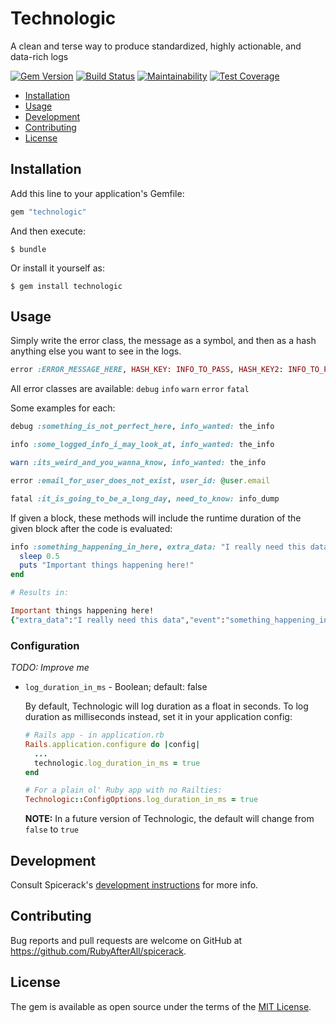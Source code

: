 # Technologic

A clean and terse way to produce standardized, highly actionable, and data-rich logs

[![Gem Version](https://badge.fury.io/rb/technologic.svg)](https://badge.fury.io/rb/technologic)
[![Build Status](https://semaphoreci.com/api/v1/freshly/spicerack/branches/main/badge.svg)](https://semaphoreci.com/freshly/spicerack)
[![Maintainability](https://api.codeclimate.com/v1/badges/7e089c2617c530a85b17/maintainability)](https://codeclimate.com/github/Freshly/spicerack/maintainability)
[![Test Coverage](https://api.codeclimate.com/v1/badges/7e089c2617c530a85b17/test_coverage)](https://codeclimate.com/github/Freshly/spicerack/test_coverage)

* [Installation](#installation)
* [Usage](#usage)
* [Development](#development)
* [Contributing](#contributing)
* [License](#license)

## Installation

Add this line to your application's Gemfile:

```ruby
gem "technologic"
```

And then execute:

    $ bundle

Or install it yourself as:

    $ gem install technologic

## Usage

Simply write the error class, the message as a symbol, and then as a hash anything else you want to see in the logs.

```ruby
error :ERROR_MESSAGE_HERE, HASH_KEY: INFO_TO_PASS, HASH_KEY2: INFO_TO_PASS, 
```

All error classes are available: `debug` `info` `warn` `error` `fatal`

Some examples for each:

```ruby
debug :something_is_not_perfect_here, info_wanted: the_info

info :some_logged_info_i_may_look_at, info_wanted: the_info

warn :its_weird_and_you_wanna_know, info_wanted: the_info

error :email_for_user_does_not_exist, user_id: @user.email

fatal :it_is_going_to_be_a_long_day, need_to_know: info_dump
```

If given a block, these methods will include the runtime duration of the given block after the code is evaluated:
```ruby
info :something_happening_in_here, extra_data: "I really need this data" do
  sleep 0.5
  puts "Important things happening here!"
end

# Results in:

Important things happening here!
{"extra_data":"I really need this data","event":"something_happening_in_here.Object","duration":503.745,"@timestamp":"2020-07-27T20:05:06.355-04:00","@version":"1","severity":"INFO","host":"localhost"}
```

### Configuration

_TODO: Improve me_

* `log_duration_in_ms` - Boolean; default: false
  
  By default, Technologic will log duration as a float in seconds. To log duration as milliseconds instead, set it in your application config:
    
  ```ruby
  # Rails app - in application.rb
  Rails.application.configure do |config|
    ...
    technologic.log_duration_in_ms = true
  end
  
  # For a plain ol' Ruby app with no Railties:
  Technologic::ConfigOptions.log_duration_in_ms = true
  ```
  
  **NOTE:** In a future version of Technologic, the default will change from `false` to `true`

## Development

Consult Spicerack's [development instructions](../README.md#development) for more info.

## Contributing

Bug reports and pull requests are welcome on GitHub at https://github.com/RubyAfterAll/spicerack.

## License

The gem is available as open source under the terms of the [MIT License](https://opensource.org/licenses/MIT).
